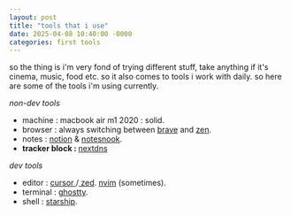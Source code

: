 ```yaml
---
layout: post
title: "tools that i use"
date: 2025-04-08 10:40:00 -0000
categories: first tools
---
```


<div class=" flex flex-col font-normal">
<p class="pb-3"> so the thing is i'm very fond of trying different stuff, take anything if it's cinema, music, food etc. so it also comes to tools i work with daily. so here are some of the tools i'm using currently.</p>

<span class="bg-white/90 px-2  text-black"> _non-dev tools_ </span>

<ul class="pb-3">

<li><span class="font-semibold">machine</span> : macbook air m1 2020 : solid.</li>

<li> <span class="font-semibold">browser</span> : always switching between <a target="_blank" href="https://brave.com/" class=" text-[#FF1F02] ">brave</a> and <a href="https://zen-browser.app/" target="_blank" class="text-[#F76F53]  ">zen</a>.</li>

<li><span class="font-semibold">notes</span> : <a target="_blank" href="https://www.notion.so/" class=" text-white">notion</a> & <a href="https://notesnook.com" class= " text-white" target="_blank">notesnook</a>.</li>

<li> <b>tracker block : </b> <a href="https://nextdns.io/" class="text-[#008AFF]" >nextdns</a> </li>
</ul>

<span class="bg-white/90 px-2  text-black"> _dev tools_ </span>

<ul class="">

<li> <span class="font-semibold">editor</span> : <a href="https://cursor.com" target="_blank" class="text-white ">cursor </a>/<a href="https://zed.dev" target="_blank" class="text-[#2677FF]  "> zed</a>. <a href="https://neovim.io/" target="_blank" class="text-[#509947]  ">nvim</a> (sometimes).</li>

<li class=""><span class="font-semibold">terminal</span> :  <a href="https://ghostty.org/" target="_blank" class="text-[#3551F3] ">ghostty</a>.</li>

<li><span class="font-semibold">shell</span> :  <a href="https://starship.rs" target="_blank" class="text-[#A90ABE]  ">starship</a>.</li>
</ul>

</div>
